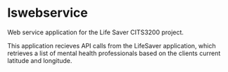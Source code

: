 # lswebservice
Web service application for the Life Saver CITS3200 project.

This application recieves API calls from the LifeSaver application, 
which retrieves a list of mental health professionals based on the
clients current latitude and longitude.
